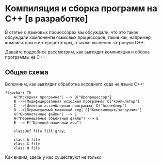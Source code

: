 # Компиляция и сборка программ на C++ [в разработке]

В статье о языковых процессорах мы обсуждали, что это такое, обсуждали компоненты языковых процессоров, такие как, например, компиляторы и интерпретаторы, а также косвенно затронули C++. 

Давайте подробнее рассмотрим, как выглядит компиляция и сборка программы на C++.

## Общая схема
Вспомним, как выглядит обработка исходного кода на языке C++:

```mermaid
flowchart TD
    A("Исходная программа") --> B["Препроцессор"]
    B -->|Модифицированная исходная программа| C["Компилятор"]
    C -->|Целевая ассемблерная программа| D["Ассемблер"]
    D -->|Перемещаемый машинный код| E["Компоновщик/загрузчик"]
    G("Библиотечные файлы") --> E
    H("Перемещаемые объектные файлы") --> E
    E --> F["Целевой машинный код"]

    classDef file fill:grey;

    class A file
    class G file
    class H file

```

Как видим, здесь у нас существуют не только 